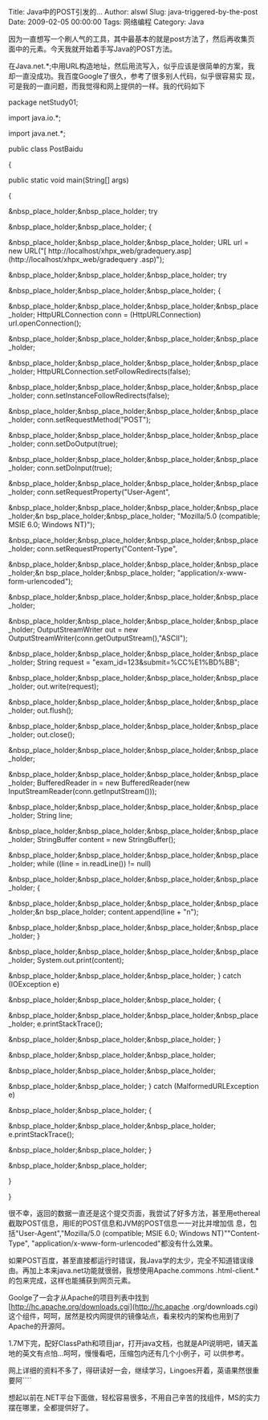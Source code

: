 Title: Java中的POST引发的...
Author: alswl
Slug: java-triggered-by-the-post
Date: 2009-02-05 00:00:00
Tags: 网络编程
Category: Java

因为一直想写一个刷人气的工具，其中最基本的就是post方法了，然后再收集页面中的元素。今天我就开始着手写Java的POST方法。

在Java.net.*;中用URL构造地址，然后用流写入，似乎应该是很简单的方案，我却一直没成功。我百度Google了很久，参考了很多别人代码，似乎很容易实
现，可是我的一直问题，而我觉得和网上提供的一样。我的代码如下

package netStudy01;

import java.io.*;

import java.net.*;

public class PostBaidu

{

public static void main(String[] args)

{

&nbsp_place_holder;&nbsp_place_holder; try

&nbsp_place_holder;&nbsp_place_holder; {

&nbsp_place_holder;&nbsp_place_holder;&nbsp_place_holder; URL url = new URL("[
http://localhost/xhpx_web/gradequery.asp](http://localhost/xhpx_web/gradequery
.asp)");

&nbsp_place_holder;&nbsp_place_holder;&nbsp_place_holder; try

&nbsp_place_holder;&nbsp_place_holder;&nbsp_place_holder; {

&nbsp_place_holder;&nbsp_place_holder;&nbsp_place_holder;&nbsp_place_holder;
HttpURLConnection conn = (HttpURLConnection) url.openConnection();

&nbsp_place_holder;&nbsp_place_holder;&nbsp_place_holder;&nbsp_place_holder;

&nbsp_place_holder;&nbsp_place_holder;&nbsp_place_holder;&nbsp_place_holder;
HttpURLConnection.setFollowRedirects(false);

&nbsp_place_holder;&nbsp_place_holder;&nbsp_place_holder;&nbsp_place_holder;
conn.setInstanceFollowRedirects(false);

&nbsp_place_holder;&nbsp_place_holder;&nbsp_place_holder;&nbsp_place_holder;
conn.setRequestMethod("POST");

&nbsp_place_holder;&nbsp_place_holder;&nbsp_place_holder;&nbsp_place_holder;
conn.setDoOutput(true);

&nbsp_place_holder;&nbsp_place_holder;&nbsp_place_holder;&nbsp_place_holder;
conn.setDoInput(true);

&nbsp_place_holder;&nbsp_place_holder;&nbsp_place_holder;&nbsp_place_holder;
conn.setRequestProperty("User-Agent",

&nbsp_place_holder;&nbsp_place_holder;&nbsp_place_holder;&nbsp_place_holder;&n
bsp_place_holder;&nbsp_place_holder; "Mozilla/5.0 (compatible; MSIE 6.0;
Windows NT)");

&nbsp_place_holder;&nbsp_place_holder;&nbsp_place_holder;&nbsp_place_holder;
conn.setRequestProperty("Content-Type",

&nbsp_place_holder;&nbsp_place_holder;&nbsp_place_holder;&nbsp_place_holder;&n
bsp_place_holder;&nbsp_place_holder; "application/x-www-form-urlencoded");

&nbsp_place_holder;&nbsp_place_holder;&nbsp_place_holder;&nbsp_place_holder;

&nbsp_place_holder;&nbsp_place_holder;&nbsp_place_holder;&nbsp_place_holder;
OutputStreamWriter out = new
OutputStreamWriter(conn.getOutputStream(),"ASCII");

&nbsp_place_holder;&nbsp_place_holder;&nbsp_place_holder;&nbsp_place_holder;
String request = "exam_id=123&submit=%CC%E1%BD%BB";

&nbsp_place_holder;&nbsp_place_holder;&nbsp_place_holder;&nbsp_place_holder;
out.write(request);

&nbsp_place_holder;&nbsp_place_holder;&nbsp_place_holder;&nbsp_place_holder;
out.flush();

&nbsp_place_holder;&nbsp_place_holder;&nbsp_place_holder;&nbsp_place_holder;
out.close();

&nbsp_place_holder;&nbsp_place_holder;&nbsp_place_holder;&nbsp_place_holder;

&nbsp_place_holder;&nbsp_place_holder;&nbsp_place_holder;&nbsp_place_holder;
BufferedReader in = new BufferedReader(new
InputStreamReader(conn.getInputStream()));

&nbsp_place_holder;&nbsp_place_holder;&nbsp_place_holder;&nbsp_place_holder;
String line;

&nbsp_place_holder;&nbsp_place_holder;&nbsp_place_holder;&nbsp_place_holder;
StringBuffer content = new StringBuffer();

&nbsp_place_holder;&nbsp_place_holder;&nbsp_place_holder;&nbsp_place_holder;
while ((line = in.readLine()) != null)

&nbsp_place_holder;&nbsp_place_holder;&nbsp_place_holder;&nbsp_place_holder; {

&nbsp_place_holder;&nbsp_place_holder;&nbsp_place_holder;&nbsp_place_holder;&n
bsp_place_holder; content.append(line + "n");

&nbsp_place_holder;&nbsp_place_holder;&nbsp_place_holder;&nbsp_place_holder; }

&nbsp_place_holder;&nbsp_place_holder;&nbsp_place_holder;&nbsp_place_holder;
System.out.print(content);

&nbsp_place_holder;&nbsp_place_holder;&nbsp_place_holder; } catch (IOException
e)

&nbsp_place_holder;&nbsp_place_holder;&nbsp_place_holder; {

&nbsp_place_holder;&nbsp_place_holder;&nbsp_place_holder;&nbsp_place_holder;
e.printStackTrace();

&nbsp_place_holder;&nbsp_place_holder;&nbsp_place_holder; }

&nbsp_place_holder;&nbsp_place_holder;&nbsp_place_holder;

&nbsp_place_holder;&nbsp_place_holder;&nbsp_place_holder;

&nbsp_place_holder;&nbsp_place_holder; } catch (MalformedURLException e)

&nbsp_place_holder;&nbsp_place_holder; {

&nbsp_place_holder;&nbsp_place_holder;&nbsp_place_holder; e.printStackTrace();

&nbsp_place_holder;&nbsp_place_holder; }

&nbsp_place_holder;&nbsp_place_holder;

}

}

很不幸，返回的数据一直还是这个提交页面，我尝试了好多方法，甚至用ethereal截取POST信息，用IE的POST信息和JVM的POST信息一一对比并增加信
息，包括"User-Agent","Mozilla/5.0 (compatible; MSIE 6.0; Windows NT)""Content-
Type", "application/x-www-form-urlencoded"都没有什么效果。

如果POST百度，甚至直接都运行时错误，我Java学的太少，完全不知道错误缘由。再加上本来java.net功能就很弱，我想使用Apache.commons
.html-client.*的包来完成，这样也能捕获到网页元素。

Goolge了一会才从Apache的项目列表中找到[http://hc.apache.org/downloads.cgi](http://hc.apache
.org/downloads.cgi)这个组件，呵呵，居然是校内网提供的镜像站点，看来校内的架构也用到了Apache的开源阿。

1.7M下完，配好ClassPath和项目jar，打开java文档，也就是API说明吧，铺天盖地的英文有点怕...呵呵，慢慢看吧，压缩包内还有几个小例子，可
以供参考。

网上详细的资料不多了，得研读好一会，继续学习，Lingoes开着，英语果然很重要阿````

想起以前在.NET平台下面做，轻松容易很多，不用自己辛苦的找组件，MS的实力摆在哪里，全都提供好了。

